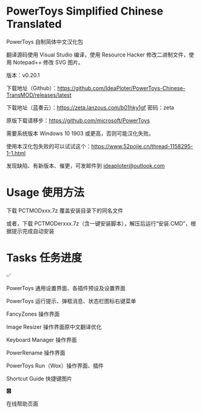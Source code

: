 # PowerToys Simplified Chinese Translated

PowerToys 自制简体中文汉化包

翻译源码使用 Visual Studio 编译，使用 Resource Hacker 修改二进制文件，使用 Notepad++ 修改 SVG 图片。

版本：v0.20.1

下载地址（Github）：https://github.com/IdeaPloter/PowerToys-Chinese-TransMOD/releases/latest

下载地址（蓝奏云）：https://zeta.lanzous.com/b01hky1gf 密码：zeta

原版下载请移步：https://github.com/microsoft/PowerToys

需要系统版本 Windows 10 1903 或更高，否则可能汉化失败。

使用本汉化包失败的可以试试这个：https://www.52pojie.cn/thread-1158295-1-1.html

发现缺陷、有新版本、催更，可发邮件到 ideaploter@outlook.com

# Usage 使用方法

下载 PCTMODxxx.7z 覆盖安装目录下的同名文件

或者，下载 PCTMODerxxx.7z（含一键安装脚本），解压后运行“安装.CMD”，根据提示完成自动安装

# Tasks 任务进度

✅

PowerToys 通用设置界面、各插件预设及设置界面

PowerToys 运行提示、弹框消息、状态栏图标右键菜单

FancyZones 操作界面

Image Resizer 操作界面原中文翻译优化

Keyboard Manager 操作界面

PowerRename 操作界面

PowerToys Run（Wox）操作界面、插件

Shortcut Guide 快捷键图片

🅾

在线帮助页面

